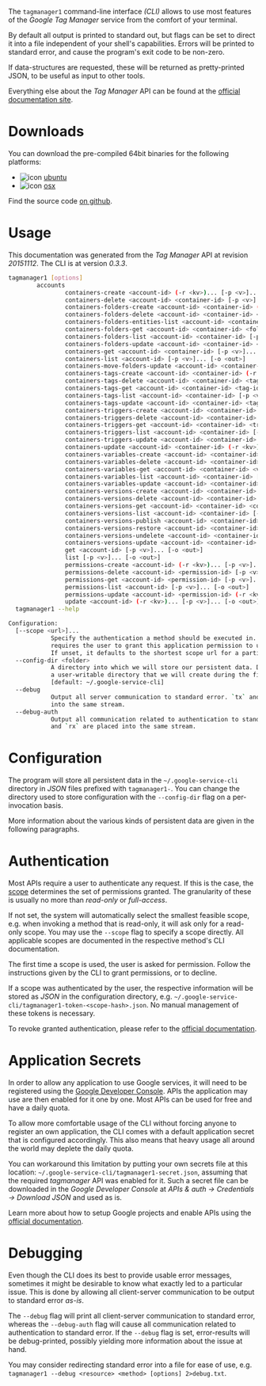 <!---
DO NOT EDIT !
This file was generated automatically from 'src/mako/cli/README.md.mako'
DO NOT EDIT !
-->
The `tagmanager1` command-line interface *(CLI)* allows to use most features of the *Google Tag Manager* service from the comfort of your terminal.

By default all output is printed to standard out, but flags can be set to direct it into a file independent of your shell's
capabilities. Errors will be printed to standard error, and cause the program's exit code to be non-zero.

If data-structures are requested, these will be returned as pretty-printed JSON, to be useful as input to other tools.

Everything else about the *Tag Manager* API can be found at the
[official documentation site](https://developers.google.com/tag-manager/api/v1/).

# Downloads

You can download the pre-compiled 64bit binaries for the following platforms:

* ![icon](http://megaicons.net/static/img/icons_sizes/6/140/16/ubuntu-icon.png) [ubuntu](http://dl.byronimo.de/google.rs/cli/0.3.3/ubuntu/tagmanager1.tar.gz)
* ![icon](http://hydra-media.cursecdn.com/wow.gamepedia.com/a/a2/Apple-icon-16x16.png?version=25ddd67ac3dd3b634478e3978b76cb74) [osx](http://dl.byronimo.de/google.rs/cli/0.3.3/osx/tagmanager1.tar.gz)

Find the source code [on github](https://github.com/Byron/google-apis-rs/tree/master/gen/tagmanager1-cli).

# Usage

This documentation was generated from the *Tag Manager* API at revision *20151112*. The CLI is at version *0.3.3*.

```bash
tagmanager1 [options]
        accounts
                containers-create <account-id> (-r <kv>)... [-p <v>]... [-o <out>]
                containers-delete <account-id> <container-id> [-p <v>]...
                containers-folders-create <account-id> <container-id> (-r <kv>)... [-p <v>]... [-o <out>]
                containers-folders-delete <account-id> <container-id> <folder-id> [-p <v>]...
                containers-folders-entities-list <account-id> <container-id> <folder-id> [-p <v>]... [-o <out>]
                containers-folders-get <account-id> <container-id> <folder-id> [-p <v>]... [-o <out>]
                containers-folders-list <account-id> <container-id> [-p <v>]... [-o <out>]
                containers-folders-update <account-id> <container-id> <folder-id> (-r <kv>)... [-p <v>]... [-o <out>]
                containers-get <account-id> <container-id> [-p <v>]... [-o <out>]
                containers-list <account-id> [-p <v>]... [-o <out>]
                containers-move-folders-update <account-id> <container-id> <folder-id> [-p <v>]...
                containers-tags-create <account-id> <container-id> (-r <kv>)... [-p <v>]... [-o <out>]
                containers-tags-delete <account-id> <container-id> <tag-id> [-p <v>]...
                containers-tags-get <account-id> <container-id> <tag-id> [-p <v>]... [-o <out>]
                containers-tags-list <account-id> <container-id> [-p <v>]... [-o <out>]
                containers-tags-update <account-id> <container-id> <tag-id> (-r <kv>)... [-p <v>]... [-o <out>]
                containers-triggers-create <account-id> <container-id> (-r <kv>)... [-p <v>]... [-o <out>]
                containers-triggers-delete <account-id> <container-id> <trigger-id> [-p <v>]...
                containers-triggers-get <account-id> <container-id> <trigger-id> [-p <v>]... [-o <out>]
                containers-triggers-list <account-id> <container-id> [-p <v>]... [-o <out>]
                containers-triggers-update <account-id> <container-id> <trigger-id> (-r <kv>)... [-p <v>]... [-o <out>]
                containers-update <account-id> <container-id> (-r <kv>)... [-p <v>]... [-o <out>]
                containers-variables-create <account-id> <container-id> (-r <kv>)... [-p <v>]... [-o <out>]
                containers-variables-delete <account-id> <container-id> <variable-id> [-p <v>]...
                containers-variables-get <account-id> <container-id> <variable-id> [-p <v>]... [-o <out>]
                containers-variables-list <account-id> <container-id> [-p <v>]... [-o <out>]
                containers-variables-update <account-id> <container-id> <variable-id> (-r <kv>)... [-p <v>]... [-o <out>]
                containers-versions-create <account-id> <container-id> (-r <kv>)... [-p <v>]... [-o <out>]
                containers-versions-delete <account-id> <container-id> <container-version-id> [-p <v>]...
                containers-versions-get <account-id> <container-id> <container-version-id> [-p <v>]... [-o <out>]
                containers-versions-list <account-id> <container-id> [-p <v>]... [-o <out>]
                containers-versions-publish <account-id> <container-id> <container-version-id> [-p <v>]... [-o <out>]
                containers-versions-restore <account-id> <container-id> <container-version-id> [-p <v>]... [-o <out>]
                containers-versions-undelete <account-id> <container-id> <container-version-id> [-p <v>]... [-o <out>]
                containers-versions-update <account-id> <container-id> <container-version-id> (-r <kv>)... [-p <v>]... [-o <out>]
                get <account-id> [-p <v>]... [-o <out>]
                list [-p <v>]... [-o <out>]
                permissions-create <account-id> (-r <kv>)... [-p <v>]... [-o <out>]
                permissions-delete <account-id> <permission-id> [-p <v>]...
                permissions-get <account-id> <permission-id> [-p <v>]... [-o <out>]
                permissions-list <account-id> [-p <v>]... [-o <out>]
                permissions-update <account-id> <permission-id> (-r <kv>)... [-p <v>]... [-o <out>]
                update <account-id> (-r <kv>)... [-p <v>]... [-o <out>]
  tagmanager1 --help

Configuration:
  [--scope <url>]...
            Specify the authentication a method should be executed in. Each scope
            requires the user to grant this application permission to use it.
            If unset, it defaults to the shortest scope url for a particular method.
  --config-dir <folder>
            A directory into which we will store our persistent data. Defaults to
            a user-writable directory that we will create during the first invocation.
            [default: ~/.google-service-cli]
  --debug
            Output all server communication to standard error. `tx` and `rx` are placed
            into the same stream.
  --debug-auth
            Output all communication related to authentication to standard error. `tx`
            and `rx` are placed into the same stream.

```

# Configuration

The program will store all persistent data in the `~/.google-service-cli` directory in *JSON* files prefixed with `tagmanager1-`.  You can change the directory used to store configuration with the `--config-dir` flag on a per-invocation basis.

More information about the various kinds of persistent data are given in the following paragraphs.

# Authentication

Most APIs require a user to authenticate any request. If this is the case, the [scope][scopes] determines the 
set of permissions granted. The granularity of these is usually no more than *read-only* or *full-access*.

If not set, the system will automatically select the smallest feasible scope, e.g. when invoking a
method that is read-only, it will ask only for a read-only scope. 
You may use the `--scope` flag to specify a scope directly. 
All applicable scopes are documented in the respective method's CLI documentation.

The first time a scope is used, the user is asked for permission. Follow the instructions given 
by the CLI to grant permissions, or to decline.

If a scope was authenticated by the user, the respective information will be stored as *JSON* in the configuration
directory, e.g. `~/.google-service-cli/tagmanager1-token-<scope-hash>.json`. No manual management of these tokens
is necessary.

To revoke granted authentication, please refer to the [official documentation][revoke-access].

# Application Secrets

In order to allow any application to use Google services, it will need to be registered using the 
[Google Developer Console][google-dev-console]. APIs the application may use are then enabled for it
one by one. Most APIs can be used for free and have a daily quota.

To allow more comfortable usage of the CLI without forcing anyone to register an own application, the CLI
comes with a default application secret that is configured accordingly. This also means that heavy usage
all around the world may deplete the daily quota.

You can workaround this limitation by putting your own secrets file at this location: 
`~/.google-service-cli/tagmanager1-secret.json`, assuming that the required *tagmanager* API 
was enabled for it. Such a secret file can be downloaded in the *Google Developer Console* at 
*APIs & auth -> Credentials -> Download JSON* and used as is.

Learn more about how to setup Google projects and enable APIs using the [official documentation][google-project-new].


# Debugging

Even though the CLI does its best to provide usable error messages, sometimes it might be desirable to know
what exactly led to a particular issue. This is done by allowing all client-server communication to be 
output to standard error *as-is*.

The `--debug` flag will print all client-server communication to standard error, whereas the `--debug-auth` flag
will cause all communication related to authentication to standard error.
If the `--debug` flag is set, error-results will be debug-printed, possibly yielding more information about the 
issue at hand.

You may consider redirecting standard error into a file for ease of use, e.g. `tagmanager1 --debug <resource> <method> [options] 2>debug.txt`.


[scopes]: https://developers.google.com/+/api/oauth#scopes
[revoke-access]: http://webapps.stackexchange.com/a/30849
[google-dev-console]: https://console.developers.google.com/
[google-project-new]: https://developers.google.com/console/help/new/